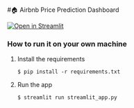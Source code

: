 #🏠 Airbnb Price Prediction Dashboard

[![Open in Streamlit](https://static.streamlit.io/badges/streamlit_badge_black_white.svg)](https://airbnbdash.streamlit.app/)

### How to run it on your own machine

1. Install the requirements

   ```
   $ pip install -r requirements.txt
   ```

2. Run the app

   ```
   $ streamlit run streamlit_app.py
   ```
